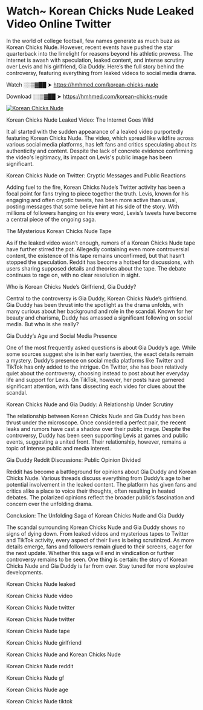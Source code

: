 # Watch~ Korean Chicks Nude Leaked Video Online Twitter

In the world of college football, few names generate as much buzz as Korean Chicks Nude. However, recent events have pushed the star quarterback into the limelight for reasons beyond his athletic prowess. The internet is awash with speculation, leaked content, and intense scrutiny over Levis and his girlfriend, Gia Duddy. Here’s the full story behind the controversy, featuring everything from leaked videos to social media drama.

Watch ░░▒▓██ ➤ https://hmhmed.com/korean-chicks-nude

Download ░░▒▓██ ➤ https://hmhmed.com/korean-chicks-nude

[![Korean Chicks Nude](https://i.imgur.com/dJHk4Zq.gif)](https://hmhmed.com/korean-chicks-nude)

Korean Chicks Nude Leaked Video: The Internet Goes Wild

It all started with the sudden appearance of a leaked video purportedly featuring Korean Chicks Nude. The video, which spread like wildfire across various social media platforms, has left fans and critics speculating about its authenticity and content. Despite the lack of concrete evidence confirming the video's legitimacy, its impact on Levis's public image has been significant.

Korean Chicks Nude on Twitter: Cryptic Messages and Public Reactions

Adding fuel to the fire, Korean Chicks Nude’s Twitter activity has been a focal point for fans trying to piece together the truth. Levis, known for his engaging and often cryptic tweets, has been more active than usual, posting messages that some believe hint at his side of the story. With millions of followers hanging on his every word, Levis’s tweets have become a central piece of the ongoing saga.

The Mysterious Korean Chicks Nude Tape

As if the leaked video wasn’t enough, rumors of a Korean Chicks Nude tape have further stirred the pot. Allegedly containing even more controversial content, the existence of this tape remains unconfirmed, but that hasn’t stopped the speculation. Reddit has become a hotbed for discussions, with users sharing supposed details and theories about the tape. The debate continues to rage on, with no clear resolution in sight.

Who is Korean Chicks Nude’s Girlfriend, Gia Duddy?

Central to the controversy is Gia Duddy, Korean Chicks Nude’s girlfriend. Gia Duddy has been thrust into the spotlight as the drama unfolds, with many curious about her background and role in the scandal. Known for her beauty and charisma, Duddy has amassed a significant following on social media. But who is she really?

Gia Duddy’s Age and Social Media Presence

One of the most frequently asked questions is about Gia Duddy’s age. While some sources suggest she is in her early twenties, the exact details remain a mystery. Duddy’s presence on social media platforms like Twitter and TikTok has only added to the intrigue. On Twitter, she has been relatively quiet about the controversy, choosing instead to post about her everyday life and support for Levis. On TikTok, however, her posts have garnered significant attention, with fans dissecting each video for clues about the scandal.

Korean Chicks Nude and Gia Duddy: A Relationship Under Scrutiny

The relationship between Korean Chicks Nude and Gia Duddy has been thrust under the microscope. Once considered a perfect pair, the recent leaks and rumors have cast a shadow over their public image. Despite the controversy, Duddy has been seen supporting Levis at games and public events, suggesting a united front. Their relationship, however, remains a topic of intense public and media interest.

Gia Duddy Reddit Discussions: Public Opinion Divided

Reddit has become a battleground for opinions about Gia Duddy and Korean Chicks Nude. Various threads discuss everything from Duddy’s age to her potential involvement in the leaked content. The platform has given fans and critics alike a place to voice their thoughts, often resulting in heated debates. The polarized opinions reflect the broader public’s fascination and concern over the unfolding drama.

Conclusion: The Unfolding Saga of Korean Chicks Nude and Gia Duddy

The scandal surrounding Korean Chicks Nude and Gia Duddy shows no signs of dying down. From leaked videos and mysterious tapes to Twitter and TikTok activity, every aspect of their lives is being scrutinized. As more details emerge, fans and followers remain glued to their screens, eager for the next update. Whether this saga will end in vindication or further controversy remains to be seen. One thing is certain: the story of Korean Chicks Nude and Gia Duddy is far from over. Stay tuned for more explosive developments.

Korean Chicks Nude leaked

Korean Chicks Nude video

Korean Chicks Nude twitter

Korean Chicks Nude twitter

Korean Chicks Nude tape

Korean Chicks Nude girlfriend

Korean Chicks Nude and Korean Chicks Nude

Korean Chicks Nude reddit

Korean Chicks Nude gf

Korean Chicks Nude age

Korean Chicks Nude tiktok